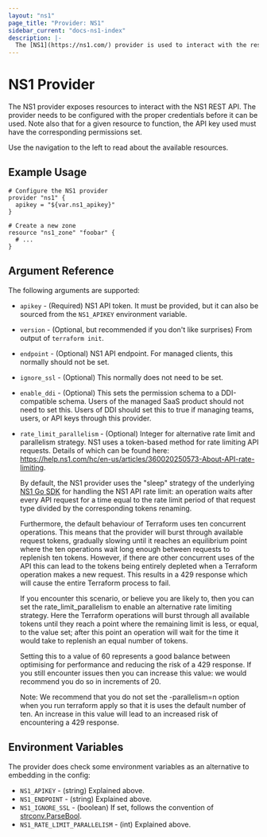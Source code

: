 ```yaml
---
layout: "ns1"
page_title: "Provider: NS1"
sidebar_current: "docs-ns1-index"
description: |-
  The [NS1](https://ns1.com/) provider is used to interact with the resources supported by NS1.
---
```


# NS1 Provider

The NS1 provider exposes resources to interact with the NS1 REST API. The
provider needs to be configured with the proper credentials before it can be
used. Note also that for a given resource to function, the API key used must
have the corresponding permissions set.

Use the navigation to the left to read about the available resources.

## Example Usage

```hcl
# Configure the NS1 provider
provider "ns1" {
  apikey = "${var.ns1_apikey}"
}

# Create a new zone
resource "ns1_zone" "foobar" {
  # ...
}
```

## Argument Reference

The following arguments are supported:

* `apikey` - (Required) NS1 API token. It must be provided, but it can also
  be sourced from the `NS1_APIKEY` environment variable.
* `version` - (Optional, but recommended if you don't like surprises) From
  output of `terraform init`.
* `endpoint` - (Optional) NS1 API endpoint. For managed clients, this normally
  should not be set.
* `ignore_ssl` - (Optional) This normally does not need to be set.
* `enable_ddi` - (Optional) This sets the permission schema to a DDI-compatible schema. 
Users of the managed SaaS product should not need to set this.
Users of DDI should set this to true if managing teams, users, or API keys through this provider.
* `rate_limit_parallelism` - (Optional) Integer for alternative rate limit and parallelism strategy.
    NS1 uses a token-based method for rate limiting API requests. Details of which can be found here: https://help.ns1.com/hc/en-us/articles/360020250573-About-API-rate-limiting.
    
    By default, the NS1 provider uses the "sleep" strategy of the underlying [NS1 Go SDK](https://github.com/ns1/ns1-go) for handling the NS1 API rate limit:
    an operation waits after every API request for a time equal to the rate limit period of that request type divided by the corresponding tokens renaming.
    
    Furthermore, the default behaviour of Terraform uses ten concurrent operations.
    This means that the provider will burst through available request tokens, gradually slowing until it reaches an equilibrium point where the ten operations wait long enough between requests to replenish ten tokens.
    However, if there are other concurrent uses of the API this can lead to the tokens being entirely depleted when a Terraform operation makes a new request.
    This results in a 429 response which will cause the entire Terraform process to fail.
    
    If you encounter this scenario, or believe you are likely to, then you can set the rate_limit_parallelism to enable an alternative rate limiting strategy.
    Here the Terraform operations will burst through all available tokens until they reach a point where the remaining limit is less, or equal, to the value set;
    after this point an operation will wait for the time it would take to replenish an equal number of tokens.
    
    Setting this to a value of 60 represents a good balance between optimising for performance and reducing the risk of a 429 response.
    If you still encounter issues then you can increase this value: we would recommend you do so in increments of 20.
    
    Note: We recommend that you do not set the -parallelism=n option when you run terraform apply so that it is uses the default number of ten.
    An increase in this value will lead to an increased risk of encountering a 429 response.

## Environment Variables

The provider does check some environment variables as an alternative to
embedding in the config:

* `NS1_APIKEY` - (string) Explained above.
* `NS1_ENDPOINT` - (string) Explained above.
* `NS1_IGNORE_SSL` - (boolean) If set, follows the convention of
  [strconv.ParseBool](https://golang.org/pkg/strconv/#ParseBool).
* `NS1_RATE_LIMIT_PARALLELISM` - (int) Explained above.
